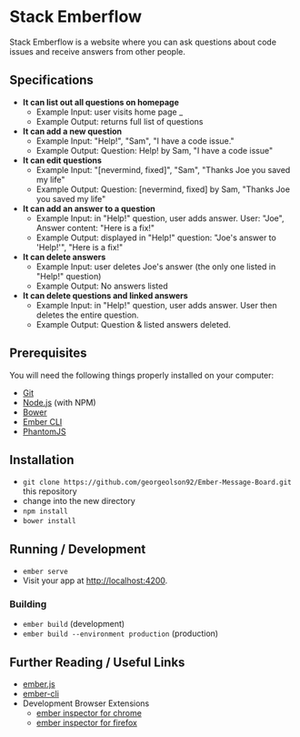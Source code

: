 # Stack Emberflow

Stack Emberflow is a website where you can ask questions about code issues and receive answers from other people.

## Specifications

* __It can list out all questions on homepage__
    * Example Input: user visits home page _
    * Example Output: returns full list of questions
* __It can add a new question__
  * Example Input: "Help!", "Sam", "I have a code issue."
  * Example Output: Question: Help! by Sam, "I have a code issue"
* __It can edit questions__
    * Example Input: "[nevermind, fixed]", "Sam", "Thanks Joe you saved my life"
    * Example Output: Question: [nevermind, fixed] by Sam, "Thanks Joe you saved my life"
* __It can add an answer to a question__
  * Example Input: in "Help!" question, user adds answer. User: "Joe", Answer content: "Here is a fix!"
  * Example Output: displayed in "Help!" question: "Joe's answer to 'Help!'", "Here is a fix!"
* __It can delete answers__
  * Example Input: user deletes Joe's answer (the only one listed in "Help!" question)
  * Example Output: No answers listed  
* __It can delete questions and linked answers__
  * Example Input: in "Help!" question, user adds answer. User then deletes the entire question.
  * Example Output: Question & listed answers deleted.

## Prerequisites

You will need the following things properly installed on your computer:

* [Git](http://git-scm.com/)
* [Node.js](http://nodejs.org/) (with NPM)
* [Bower](http://bower.io/)
* [Ember CLI](http://ember-cli.com/)
* [PhantomJS](http://phantomjs.org/)

## Installation

* `git clone https://github.com/georgeolson92/Ember-Message-Board.git` this repository
* change into the new directory
* `npm install`
* `bower install`

## Running / Development

* `ember serve`
* Visit your app at [http://localhost:4200](http://localhost:4200).

### Building

* `ember build` (development)
* `ember build --environment production` (production)


## Further Reading / Useful Links

* [ember.js](http://emberjs.com/)
* [ember-cli](http://ember-cli.com/)
* Development Browser Extensions
  * [ember inspector for chrome](https://chrome.google.com/webstore/detail/ember-inspector/bmdblncegkenkacieihfhpjfppoconhi)
  * [ember inspector for firefox](https://addons.mozilla.org/en-US/firefox/addon/ember-inspector/)
